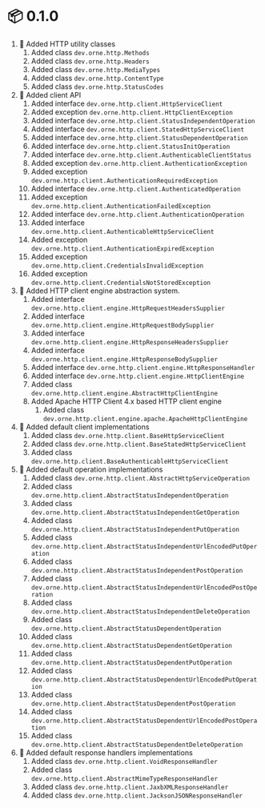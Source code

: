 # :package: 0.1.0

01. :gift: Added HTTP utility classes
    01. Added class `dev.orne.http.Methods`
    01. Added class `dev.orne.http.Headers`
    01. Added class `dev.orne.http.MediaTypes`
    01. Added class `dev.orne.http.ContentType`
    01. Added class `dev.orne.http.StatusCodes`
01. :gift: Added client API
    01. Added interface `dev.orne.http.client.HttpServiceClient`
    01. Added exception `dev.orne.http.client.HttpClientException`
    01. Added interface `dev.orne.http.client.StatusIndependentOperation`
    01. Added interface `dev.orne.http.client.StatedHttpServiceClient`
    01. Added interface `dev.orne.http.client.StatusDependentOperation`
    01. Added interface `dev.orne.http.client.StatusInitOperation`
    01. Added interface `dev.orne.http.client.AuthenticableClientStatus`
    01. Added exception `dev.orne.http.client.AuthenticationException`
    01. Added exception `dev.orne.http.client.AuthenticationRequiredException`
    01. Added interface `dev.orne.http.client.AuthenticatedOperation`
    01. Added exception `dev.orne.http.client.AuthenticationFailedException`
    01. Added interface `dev.orne.http.client.AuthenticationOperation`
    01. Added interface `dev.orne.http.client.AuthenticableHttpServiceClient`
    01. Added exception `dev.orne.http.client.AuthenticationExpiredException`
    01. Added exception `dev.orne.http.client.CredentialsInvalidException`
    01. Added exception `dev.orne.http.client.CredentialsNotStoredException`
01. :gift: Added HTTP client engine abstraction system.
    01. Added interface `dev.orne.http.client.engine.HttpRequestHeadersSupplier`
    01. Added interface `dev.orne.http.client.engine.HttpRequestBodySupplier`
    01. Added interface `dev.orne.http.client.engine.HttpResponseHeadersSupplier`
    01. Added interface `dev.orne.http.client.engine.HttpResponseBodySupplier`
    01. Added interface `dev.orne.http.client.engine.HttpResponseHandler`
    01. Added interface `dev.orne.http.client.engine.HttpClientEngine`
    01. Added class `dev.orne.http.client.engine.AbstractHttpClientEngine`
    01. Added Apache HTTP Client 4.x based HTTP client engine
        01. Added class `dev.orne.http.client.engine.apache.ApacheHttpClientEngine`
01. :gift: Added default client implementations
    01. Added class `dev.orne.http.client.BaseHttpServiceClient`
    01. Added class `dev.orne.http.client.BaseStatedHttpServiceClient`
    01. Added class `dev.orne.http.client.BaseAuthenticableHttpServiceClient`
01. :gift: Added default operation implementations
    01. Added class `dev.orne.http.client.AbstractHttpServiceOperation`
    01. Added class `dev.orne.http.client.AbstractStatusIndependentOperation`
    01. Added class `dev.orne.http.client.AbstractStatusIndependentGetOperation`
    01. Added class `dev.orne.http.client.AbstractStatusIndependentPutOperation`
    01. Added class `dev.orne.http.client.AbstractStatusIndependentUrlEncodedPutOperation`
    01. Added class `dev.orne.http.client.AbstractStatusIndependentPostOperation`
    01. Added class `dev.orne.http.client.AbstractStatusIndependentUrlEncodedPostOperation`
    01. Added class `dev.orne.http.client.AbstractStatusIndependentDeleteOperation`
    01. Added class `dev.orne.http.client.AbstractStatusDependentOperation`
    01. Added class `dev.orne.http.client.AbstractStatusDependentGetOperation`
    01. Added class `dev.orne.http.client.AbstractStatusDependentPutOperation`
    01. Added class `dev.orne.http.client.AbstractStatusDependentUrlEncodedPutOperation`
    01. Added class `dev.orne.http.client.AbstractStatusDependentPostOperation`
    01. Added class `dev.orne.http.client.AbstractStatusDependentUrlEncodedPostOperation`
    01. Added class `dev.orne.http.client.AbstractStatusDependentDeleteOperation`
01. :gift: Added default response handlers implementations
    01. Added class `dev.orne.http.client.VoidResponseHandler`
    01. Added class `dev.orne.http.client.AbstractMimeTypeResponseHandler`
    01. Added class `dev.orne.http.client.JaxbXMLResponseHandler`
    01. Added class `dev.orne.http.client.JacksonJSONResponseHandler`
